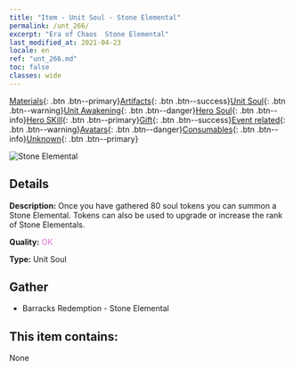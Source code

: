```yaml
---
title: "Item - Unit Soul - Stone Elemental"
permalink: /unt_266/
excerpt: "Era of Chaos  Stone Elemental"
last_modified_at: 2021-04-23
locale: en
ref: "unt_266.md"
toc: false
classes: wide
---
```

 [Materials](/Items/){: .btn .btn--primary}[Artifacts](/Items/Artifacts/){: .btn .btn--success}[Unit Soul](/Items/UnitSoul/){: .btn .btn--warning}[Unit Awakening](/Items/UnitAwakening/){: .btn .btn--danger}[Hero Soul](/Items/HeroSoul/){: .btn .btn--info}[Hero SKill](/Items/HeroSkill/){: .btn .btn--primary}[Gift](/Items/Gift/){: .btn .btn--success}[Event related](/Items/Events/){: .btn .btn--warning}[Avatars](/Items/Avatars/){: .btn .btn--danger}[Consumables](/Items/Consumables/){: .btn .btn--info}[Unknown](/Items/Unknown/){: .btn .btn--primary}

 ![Stone Elemental](/images/u/ti_shiyuansu.jpg)

## Details
 **Description:** Once you have gathered 80 soul tokens you can summon a Stone Elemental. Tokens can also be used to upgrade or increase the rank of Stone Elementals.

 **Quality:** <span style="color: #DA70D6">OK</span>

 **Type:** Unit Soul

## Gather

*    Barracks Redemption - Stone Elemental 

## This item contains:

  None

